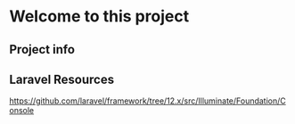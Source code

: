 # Welcome to this project

## Project info

## Laravel Resources

https://github.com/laravel/framework/tree/12.x/src/Illuminate/Foundation/Console
